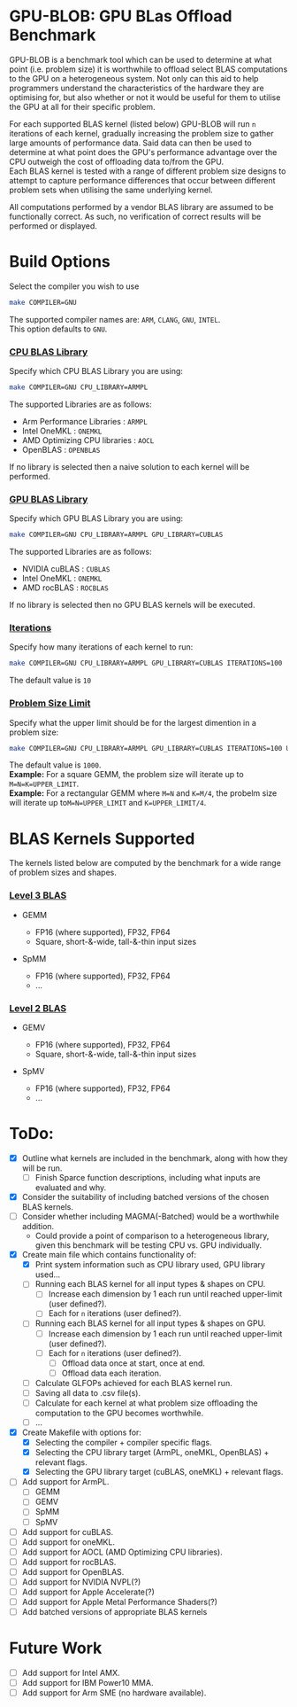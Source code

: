 # GPU-BLOB: GPU BLas Offload Benchmark
GPU-BLOB is a benchmark tool which can be used to determine at what point (i.e. problem size) it is worthwhile to offload select BLAS computations to the GPU on a heterogeneous system.
Not only can this aid to help programmers understand the characteristics of the hardware they are optimising for, but also whether or not it would be useful for them to utilise the GPU at all for their specific problem.

For each supported BLAS kernel (listed below) GPU-BLOB will run `n` iterations of each kernel, gradually increasing the problem size to gather large amounts of performance data. Said data can then be used to determine at
what point does the GPU's performance advantage over the CPU outweigh the cost of offloading data to/from the GPU.\
Each BLAS kernel is tested with a range of different problem size designs to attempt to capture performance differences that occur between different problem sets when utilising the same underlying kernel.

All computations performed by a vendor BLAS library are assumed to be functionally correct. As such, no verification of correct results will be performed or displayed.

# Build Options
Select the compiler you wish to use
``` bash
make COMPILER=GNU
```
The supported compiler names are: `ARM`, `CLANG`, `GNU`, `INTEL`.\
This option defaults to `GNU`.


### <u>CPU BLAS Library</u>
Specify which CPU BLAS Library you are using:
```bash
make COMPILER=GNU CPU_LIBRARY=ARMPL
```
The supported Libraries are as follows:
 - Arm Performance Libraries : `ARMPL`
 - Intel OneMKL : `ONEMKL`
 - AMD Optimizing CPU libraries : `AOCL`
 - OpenBLAS : `OPENBLAS`

If no library is selected then a naive solution to each kernel will be performed.


### <u>GPU BLAS Library</u>
Specify which GPU BLAS Library you are using:
```bash
make COMPILER=GNU CPU_LIBRARY=ARMPL GPU_LIBRARY=CUBLAS
```
The supported Libraries are as follows:
 - NVIDIA cuBLAS : `CUBLAS`
 - Intel OneMKL : `ONEMKL`
 - AMD rocBLAS : `ROCBLAS`

If no library is selected then no GPU BLAS kernels will be executed.


### <u>Iterations</u>
Specify how many iterations of each kernel to run:
```bash
make COMPILER=GNU CPU_LIBRARY=ARMPL GPU_LIBRARY=CUBLAS ITERATIONS=100
```
The default value is `10`


### <u>Problem Size Limit</u>
Specify what the upper limit should be for the largest dimention in a problem size:
```bash
make COMPILER=GNU CPU_LIBRARY=ARMPL GPU_LIBRARY=CUBLAS ITERATIONS=100 UPPER_LIMIT=8000
```
The default value is `1000`.\
__Example:__ For a square GEMM, the problem size will iterate up to `M=N=K=UPPER_LIMIT`. \
__Example:__ For a rectangular GEMM where `M=N` and `K=M/4`, the probelm size will iterate up to`M=N=UPPER_LIMIT` and `K=UPPER_LIMIT/4`.


# BLAS Kernels Supported
The kernels listed below are computed by the benchmark for a wide range of problem sizes and shapes.

### <u>Level 3 BLAS</u>
 - GEMM
   - FP16 (where supported), FP32, FP64
   - Square, short-&-wide, tall-&-thin input sizes

 - SpMM
   - FP16 (where supported), FP32, FP64
   - ...

### <u>Level 2 BLAS</u>
 - GEMV
   - FP16 (where supported), FP32, FP64
   - Square, short-&-wide, tall-&-thin input sizes 

 - SpMV
   - FP16 (where supported), FP32, FP64
   - ...

# ToDo:
 - [x] Outline what kernels are included in the benchmark, along with how they will be run.
   - [ ] Finish Sparce function descriptions, including what inputs are evaluated and why.
 - [x] Consider the suitability of including batched versions of the chosen BLAS kernels.
 - [ ] Consider whether including MAGMA(-Batched) would be a worthwhile addition.
   - Could provide a point of comparison to a heterogeneous library, given this benchmark will be testing CPU vs. GPU individually.
 - [x] Create main file which contains functionality of:
   - [x] Print system information such as CPU library used, GPU library used...
   - [ ] Running each BLAS kernel for all input types & shapes on CPU.
     - [ ] Increase each dimension by 1 each run until reached upper-limit (user defined?).
     - [ ] Each for `n` iterations (user defined?).
   - [ ] Running each BLAS kernel for all input types & shapes on GPU.
     - [ ] Increase each dimension by 1 each run until reached upper-limit (user defined?).
     - [ ] Each for `n` iterations (user defined?).
       - [ ] Offload data once at start, once at end.
       - [ ] Offload data each iteration.
   - [ ] Calculate GLFOPs achieved for each BLAS kernel run.
   - [ ] Saving all data to .csv file(s).
   - [ ] Calculate for each kernel at what problem size offloading the computation to the GPU becomes worthwhile.
   - [ ] ...
 - [x] Create Makefile with options for:
   - [x] Selecting the compiler + compiler specific flags.
   - [x] Selecting the CPU library target (ArmPL, oneMKL, OpenBLAS) + relevant flags.
   - [x] Selecting the GPU library target (cuBLAS, oneMKL) + relevant flags.
 - [ ] Add support for ArmPL.
   - [ ] GEMM 
   - [ ] GEMV 
   - [ ] SpMM 
   - [ ] SpMV 
 - [ ] Add support for cuBLAS.
 - [ ] Add support for oneMKL.
 - [ ] Add support for AOCL (AMD Optimizing CPU libraries).
 - [ ] Add support for rocBLAS.
 - [ ] Add support for OpenBLAS.
 - [ ] Add support for NVIDIA NVPL(?)
 - [ ] Add support for Apple Accelerate(?)
 - [ ] Add support for Apple Metal Performance Shaders(?)
 - [ ] Add batched versions of appropriate BLAS kernels

# Future Work
 - [ ] Add support for Intel AMX.
 - [ ] Add support for IBM Power10 MMA.
 - [ ] Add support for Arm SME (no hardware available).